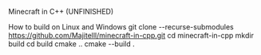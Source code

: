Minecraft in C++ (UNFINISHED)

How to build on Linux and Windows
git clone --recurse-submodules https://github.com/Majitelll/minecraft-in-cpp.git
cd minecraft-in-cpp
mkdir build
cd build
cmake ..
cmake --build .
